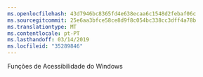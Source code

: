 ```yaml
---
ms.openlocfilehash: 43d7946bc8365fd4e638ecaa6c1548d2febaf06c
ms.sourcegitcommit: 25e6aa3bfce58ce8d9f8c054bc338cc3dff4a78b
ms.translationtype: MT
ms.contentlocale: pt-PT
ms.lasthandoff: 03/14/2019
ms.locfileid: "35289846"
---
```

Funções de Acessibilidade do Windows